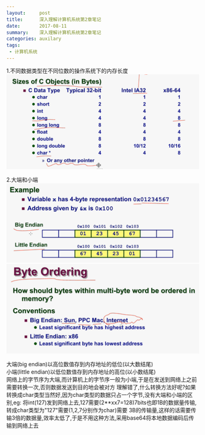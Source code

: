 ```yaml
---
layout:     post
title:      深入理解计算机系统第2章笔记
date:       2017-08-11
summary:    深入理解计算机系统第2章笔记
categories: auxilary
tags:
 - 计算机系统
---
```


1.不同数据类型在不同位数的操作系统下的内存长度
<img src="https://raw.githubusercontent.com/3xp10it/pic/master/csapp2-1.png">

2.大端和小端
<img src="https://raw.githubusercontent.com/3xp10it/pic/master/csapp2-2.png">
<img src="https://raw.githubusercontent.com/3xp10it/pic/master/csapp2-3.png">

大端(big endian)以高位数值存到内存地址的低位(以大数结尾)  
小端(little endian)以低位数值存到内存地址的高位(以小数结尾)  
网络上的字节序为大端,而计算机上的字节序一般为小端,于是在发送到网络上之前需要转换一次,否则数据发送到目的地会被对方
理解错了,什么转换方法好呢?如果转换成char类型当然好,因为char类型的数据只占一个字节,没有大端和小端的区别,eg:
将int(127)发到网络上去,127需要(2**xx7=128)7bits也即1B的数据量传输,转成char类型为"127"需要(1,2,7分别作为char)需要
3B的传输量,这样的话需要传输3倍的数据量,效率太低了,于是不用这种方法,采用base64将本地数据编码后传输到网络上去
